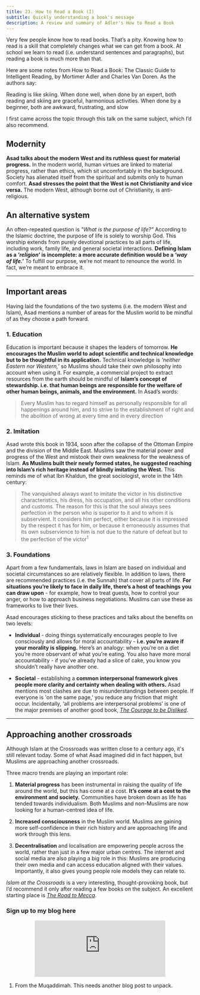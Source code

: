 ```yaml
---
title: 23. How to Read a Book (I)
subtitle: Quickly understanding a book's message
description: A review and summary of Adler's How to Read a Book
---
```


Very few people know how to read books. That’s a pity. Knowing how to read is a skill that completely changes what we can get from a book. At school we learn to read (i.e. understand sentences and paragraphs), but reading a book is much more than that.

Here are some notes from How to Read a Book: The Classic Guide to Intelligent Reading, by Mortimer Adler and Charles Van Doren. As the authors say:

Reading is like skiing. When done well, when done by an expert, both reading and skiing are graceful, harmonious activities. When done by a beginner, both are awkward, frustrating, and slow

I first came across the topic through this talk on the same subject, which I’d also recommend.

## Modernity
__Asad talks about the modern West and its ruthless quest for material progress.__ In the modern world, human virtues are linked to material progress, rather than ethics, which sit uncomfortably in the background. Society has alienated itself from the spiritual and submits only to human comfort. __Asad stresses the point that the West is not Christianity and vice versa.__ The modern West, although borne out of Christianity, is anti-religious.

## An alternative system
An often-repeated question is *"What is the purpose of life?"* According to the Islamic doctrine, the purpose of life is solely to worship God. This worship extends from purely devotional practices to all parts of life, including work, family life, and general societal interactions. __Defining Islam as a *'religion'* is incomplete: a more accurate definition would be a *‘way of life.’*__ To fulfill our purpose, we’re not meant to renounce the world. In fact, we’re meant to embrace it.

-----

## Important areas
Having laid the foundations of the two systems (i.e. the modern West and Islam), Asad mentions a number of areas for the Muslim world to be mindful of as they choose a path forward.

### 1. Education
Education is important because it shapes the leaders of tomorrow. __He encourages the Muslim world to adopt scientific and technical knowledge but to be thoughtful in its application.__ Technical knowledge is *'neither Eastern nor Western,’* so Muslims should take their own philosophy into account when using it. For example, a commercial project to extract resources from the earth should be mindful of __Islam’s concept of stewardship. i.e. that human beings are responsible for the welfare of other human beings, animals, and the environment.__ In Asad’s words:

>Every Muslim has to regard himself as personally responsible for all happenings around him, and to strive to the establishment of right and the abolition of wrong at every time and in every direction

### 2. Imitation
Asad wrote this book in 1934, soon after the collapse of the Ottoman Empire and the division of the Middle East. Muslims saw the material power and progress of the West and mistook their own weakness for the weakness of Islam. __As Muslims built their newly formed states, he suggested reaching into Islam’s rich heritage instead of blindly imitating the West.__ This reminds me of what Ibn Khaldun, the great sociologist, wrote in the 14th century:

>The vanquished always want to imitate the victor in his distinctive characteristics, his dress, his occupation, and all his other conditions and customs. The reason for this is that the soul always sees perfection in the person who is superior to it and to whom it is subservient. It considers him perfect, either because it is impressed by the respect it has for him, or because it erroneously assumes that its own subservience to him is not due to the nature of defeat but to the perfection of the victor<sup>1</sup>

### 3. Foundations
Apart from a few fundamentals, laws in Islam are based on individual and societal circumstances so are relatively flexible. In addition to laws, there are recommended practices (i.e. the Sunnah) that cover all parts of life. __For situations you’re likely to face in daily life, there’s a host of teachings you can draw upon__ - for example, how to treat guests, how to control your anger, or how to approach business negotiations. Muslims can use these as frameworks to live their lives.

Asad encourages sticking to these practices and talks about the benefits on two levels:

- __Individual__ - doing things systematically encourages people to live consciously and allows for moral accountability - __i.e. you’re aware if your morality is slipping.__ Here’s an analogy: when you’re on a diet you’re more observant of what you’re eating. You also have more moral accountability - if you’ve already had a slice of cake, you know you shouldn’t really have another one.

- __Societal__ - establishing a __common interpersonal framework gives people more clarity and certainty when dealing with others.__ Asad mentions most clashes are due to misunderstandings between people. If everyone is 'on the same page,' you reduce any friction that might occur. Incidentally, ‘all problems are interpersonal problems’ is one of the major premises of another good book, *[The Courage to be Disliked](https://www.amazon.co.uk/Courage-Be-Disliked-yourself-happiness/dp/176063073X/ref=asc_df_176063073X/?tag=googshopuk-21&linkCode=df0&hvadid=310805565966&hvpos=&hvnetw=g&hvrand=6832469819042201549&hvpone=&hvptwo=&hvqmt=&hvdev=c&hvdvcmdl=&hvlocint=&hvlocphy=9045494&hvtargid=pla-546671980543&psc=1)*.

-----

## Approaching another crossroads
Although Islam at the Crossroads was written close to a century ago, it's still relevant today. Some of what Asad imagined did in fact happen, but Muslims are approaching another crossroads.

Three macro trends are playing an important role:

1. __Material progress__ has been instrumental in raising the quality of life around the world, but this has come at a cost. __It’s come at a cost to the environment and society.__ Communities have broken down as life has tended towards individualism. Both Muslims and non-Muslims are now looking for a human-centred idea of life.

2. __Increased consciousness__ in the Muslim world. Muslims are gaining more self-confidence in their rich history and are approaching life and work through this lens.

3. __Decentralisation__ and localisation are empowering people across the world, rather than just in a few major urban centres. The internet and social media are also playing a big role in this: Muslims are producing their own media and can access education aligned with their values. Importantly, it also gives young people role models they can relate to.

*Islam at the Crossroads* is a very interesting, thought-provoking book, but I’d recommend it only after reading a few books on the subject. An excellent starting place is *[The Road to Mecca](https://blackwells.co.uk/bookshop/product/9781887752374?gC=5a105e8b&gclid=CjwKCAjw8cCGBhB6EiwAgORey5MfB9TbP_n-Q3zPaJ-uyhKNyG0NShpQN1J_RDgFQCZkFkgvDynJAhoCRdQQAvD_BwE)*.

### Sign up to my blog here
<div
  style="text-align:center;width:100%;">
<iframe src="https://taariq.substack.com/embed" width="350" height="150" style="border:1px solid #EEE; background:white; margin: 0 auto; dislay: block;" frameborder="0" scrolling="no"></iframe>

</div>

1. From the Muqaddimah. This needs another blog post to unpack.

